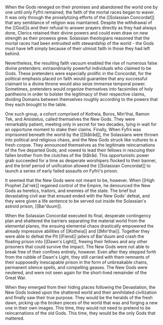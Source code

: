 When the Gods reneged on their promises and abandoned the world one by one until only Fyfrii remained, the faith of the mortal races began to waver. It was only through the proselytizing efforts of the [[Solassian Concordat]] that any semblance of religion was maintained. Despite the withdrawal of the [[God]]s and their refusal to answer prayers directly as they had always done, Clerics retained their divine powers and could even draw on new strength as their prowess grew. Solassian theologians reasoned that the mortal races had been entrusted with stewardship of the world - the Gods must have left simply because of their utmost faith in those they had left behind. 

Nevertheless, the resulting faith vacuum enabled the rise of numerous false divine pretenders: extraordinarily powerful individuals who claimed to be Gods. These pretenders were especially prolific in the Concordat, for the political emphasis placed on faith would guarantee that any successful claimant to a divine throne would also seize immense temporal power. Sometimes, pretenders would organize themselves into facsimiles of holy pantheons in order to bolster the legitimacy of their respective claims, dividing Domains between themselves roughly according to the powers that they each brought to the table. 

One such group, a cohort comprised of Kotheia, Boros, Min'thai, Ramon Tek, and Amistelus, called themselves the New Gods. They were remarkably patient, meeting only in secret for two decades, lying in wait for an opportune moment to stake their claims. Finally, When Fyfrii was imprisoned beneath the world by the [[Stålråd]], the Solassians were thrown into political and religious chaos, and the New Gods struck like vultures to a fresh corpse. They announced themselves as the legitimate reincarnations of the five departed Gods, and vowed to lead their fellows in rescuing their fallen brother from the clutches of the Stålråd. This opportunistic power grab succeeded for a time as desperate worshipers flocked to their banner, and the brief period of unification allowed the [[Solassian Concordat]] to launch a series of early failed assaults on Fyfrii's prison. 

It seemed that the New Gods were not meant to be, however. When [[High Prophet Zal'rek]] regained control of the Empire, he denounced the New Gods as heretics, traitors, and enemies of the state. The brief but devastating civil war that ensued ended with the New Gods' defeat, and they were given a life sentence to be served out inside the Solassian's astroid prison, [[Bar'duum]]. 

When the Solassian Concordat executed its final, desperate contingency plan and shattered the barriers separating the material world from the elemental planes, the ensuing elemental chaos drastically empowered the already impressive abilities of [[Kotheia]] and [[Min'thai]]. Together they were able to defeat the Pit [[Fiend]] jailers of Bar'duum and crash the floating prison into [[Dawn's Light]], freeing their fellows and any other prisoners that could survive the impact. The New Gods were not able to break free of their confines entirely, however. Even after they stepped forth from the rubble of Dawn's Light, they still carried with them remnants of their supposedly inescapable prison in the form of unbreakable chains, permanent silence spells, and compelling geases. The New Gods were neutered, and were not seen again for the short-lived remainder of the Great War.

When they emerged from their hiding places following the Devastation, the New Gods looked upon the shattered world and their annihilated civilization and finally saw their true purpose. They would be the heralds of the fresh dawn, picking up the broken pieces of the world that was and forging a new one in their own images. This time, they would not need to pretend to be reincarnations of the old Gods. This time, they would be the only Gods that mattered.